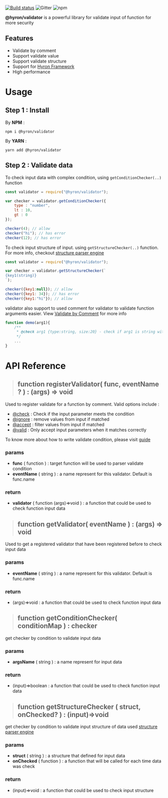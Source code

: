 
[![Build status](https://ci.appveyor.com/api/projects/status/scqq323ay7cilq79?svg=true)](https://ci.appveyor.com/project/thangdjw/validator)
![Gitter](https://img.shields.io/gitter/room/hyron-group/community.svg)
![npm](https://img.shields.io/npm/dm/@hyron/validator.svg)


**@hyron/validator** is a powerful library for validate input of function for more security

## Features

- Validate by comment
- Support validate value
- Support validate structure
- Support for [Hyron Framework](https://docs.hyron.org)
- High performance

# Usage

## **Step 1 : Install**

By **NPM** :
```shell
npm i @hyron/validator
```

By **YARN** :
```shell
yarn add @hyron/validator
```

## **Step 2 : Validate data**

To check input data with complex condition, using `getConditionChecker(..)` function

```js
const validator = require("@hyron/validator");

var checker = validator.getConditionChecker({
    type : "number",
    lt : 10,
    gt : 0
});

checker(4); // allow
checker("hi"); // has error
checker(12); // has error
```

To check input structure of input. using `getStructureChecker(..)` function. For more info, checkout [structure parser engine](./docs/structure-parser.engine.md)

```js
const validator = require("@hyron/validator");

var checker = validator.getStructureChecker(`
{key1(string)}
`);

checker({key1:null}); // allow
checker({key1: 34}); // has error
checker({key1:"hi"}); // allow
```

validator also support to used comment for validator to validate function arguments easier. View [Validate by Comment](./docs/comment-validate.md) for more info

```js
function demo(arg1){
    /**
     * @check arg1 {type:string, size:20} - check if arg1 is string with max length is 20
     */
    ...
}
```

# API Reference

>## function **registerValidator**( func, eventName ? ) : (args) => void

  Used to register validate for a function by comment. Valid options include :
  - [@check](../readme.md) : Check if the input parameter meets the condition
 - [@ignore](../) : remove values from input if matched
  - [@accept](../) : filter values from input if matched
  - [@valid](../) : Only accept input parameters when it matches correctly
  
  To know more about how to write validate condition, please visit [guide](https://github.com/hyron-group/plugins-validator/blob/master/readme.md)
  
  ### **params**
  - **func** ( function ) : target function will be used to parser validate condition
  - **eventName** ( string ) : a name represent for this validator. Default is func.name
  
  ### **return**
  - **validator** ( function (args)=>void ) : a function that could be used to check function input data

> ## function **getValidator**( eventName ) : (args) => void

Used to get a registered validator that have been registered before to check input data
  
### **params**
- **eventName** ( string ) : a name represent for this validator. Default is func.name
  
### **return**
- (args)=>void : a function that could be used to check function input data


> ## function **getConditionChecker**( conditionMap ) : checker

 get checker by condition to validate input data
  
  ### **params**
  - **argsName** ( string ) : a name represent for input data
  
  ### **return**
  - (input)=>boolean : a function that could be used to check function input data


> ## function **getStructureChecker** ( struct, onChecked? ) : (input)=>void
  get checker by condition to validate input structure of data used [structure parser engine](https://github.com/hyron-group/validator/blob/master/docs/structure-parser.engine.md)
  
### **params**
  - **struct** ( string ) : a structure that defined for input data
  - **onChecked** ( function ) : a function that will be called for each time data was check
  
 ### **return**
 - (input)=>void : a function that could be used to check input structure
